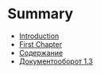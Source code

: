 # Summary

* [Introduction](README.md)
* [First Chapter](chapter1.md)
* [Содержание](soderzhanie.md)
* [Документооборот 1.3](dokumentooborot-13.md)

